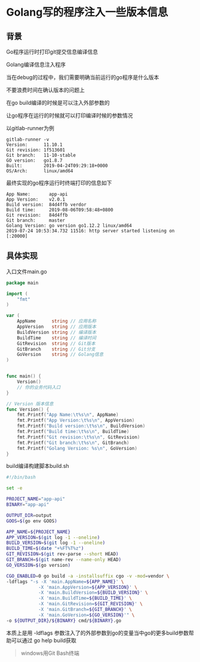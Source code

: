 # Golang写的程序注入一些版本信息
## 背景
Go程序运行时打印git提交信息编译信息

Golang编译信息注入程序

当在debug的过程中，我们需要明确当前运行的go程序是什么版本

不要浪费时间在确认版本的问题上

在go build编译的时候是可以注入外部参数的

让go程序在运行的时候就可以打印编译时候的参数情况

以gitlab-runner为例
```
gitlab-runner -v
Version:      11.10.1
Git revision: 1f513601
Git branch:   11-10-stable
GO version:   go1.8.7
Built:        2019-04-24T09:29:18+0000
OS/Arch:      linux/amd64
```
最终实现的go程序运行时终端打印的信息如下
```
App Name:       app-api
App Version:    v2.0.1
Build version:  84d4ffb verdor
Build time:     2019-08-06T09:58:48+0800
Git revision:   84d4ffb
Git branch:     master
Golang Version: go version go1.12.2 linux/amd64
2019-07-24 10:53:34.732 11516: http server started listening on [:20000]
```
## 具体实现
入口文件main.go
```go
package main

import (
    "fmt"
)

var (
    AppName      string // 应用名称
    AppVersion   string // 应用版本
    BuildVersion string // 编译版本
    BuildTime    string // 编译时间
    GitRevision  string // Git版本
    GitBranch    string // Git分支
    GoVersion    string // Golang信息
)


func main() {
    Version()
    // 你的业务代码入口
}

// Version 版本信息
func Version() {
    fmt.Printf("App Name:\t%s\n", AppName)
    fmt.Printf("App Version:\t%s\n", AppVersion)
    fmt.Printf("Build version:\t%s\n", BuildVersion)
    fmt.Printf("Build time:\t%s\n", BuildTime)
    fmt.Printf("Git revision:\t%s\n", GitRevision)
    fmt.Printf("Git branch:\t%s\n", GitBranch)
    fmt.Printf("Golang Version: %s\n", GoVersion)
}
```
build编译构建脚本build.sh
```sh
#!/bin/bash

set -e

PROJECT_NAME="app-api"
BINARY="app-api"

OUTPUT_DIR=output
GOOS=$(go env GOOS)

APP_NAME=${PROJECT_NAME}
APP_VERSION=$(git log -1 --oneline)
BUILD_VERSION=$(git log -1 --oneline)
BUILD_TIME=$(date "+%FT%T%z")
GIT_REVISION=$(git rev-parse --short HEAD)
GIT_BRANCH=$(git name-rev --name-only HEAD)
GO_VERSION=$(go version)

CGO_ENABLED=0 go build -a -installsuffix cgo -v -mod=vendor \
-ldflags "-s -X 'main.AppName=${APP_NAME}' \
            -X 'main.AppVersion=${APP_VERSION}' \
            -X 'main.BuildVersion=${BUILD_VERSION}' \
            -X 'main.BuildTime=${BUILD_TIME}' \
            -X 'main.GitRevision=${GIT_REVISION}' \
            -X 'main.GitBranch=${GIT_BRANCH}' \
            -X 'main.GoVersion=${GO_VERSION}'" \
-o ${OUTPUT_DIR}/${BINARY} cmd/${BINARY}.go
```

本质上是用 -ldflags 参数注入了的外部参数到go的变量当中go的更多build参数帮助可以通过 go help build获取
> windows用Git Bash终端